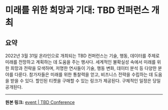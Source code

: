 # 미래를 위한 희망과 기대: TBD 컨퍼런스 개최

## 요약
2022년 3월 31일 온라인으로 개최되는 TBD 컨퍼런스는 기술, 행동, 데이터를 주제로 미래를 전망하고 계획하는 데 도움을 주는 행사다.  세계적인 불확실성 속에서 미래를 위한 희망과 전략을 모색하며, 저명한 연사들이 기술, 행동 변화, 데이터 분석 등 다양한 분야를 다룬다.  참가자들은 미래를 위한 통찰력을 얻고, 비즈니스 전략을 수립하는 데 도움을 받을 수 있다.  할인된 티켓을 구매할 수 있는 링크가 제공된다.  구체적인 일정은 당일 공개된다.

---

**원본 링크:** [event | TBD Conference](https://www.thekurzweillibrary.com/event-tbd-conference)
